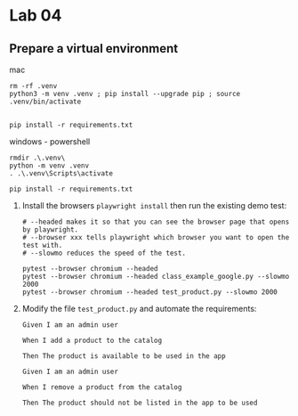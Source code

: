 # Lab 04


## Prepare a virtual environment

mac
```shell
rm -rf .venv
python3 -m venv .venv ; pip install --upgrade pip ; source .venv/bin/activate


pip install -r requirements.txt

```

windows - powershell
```shell
rmdir .\.venv\
python -m venv .venv
. .\.venv\Scripts\activate

pip install -r requirements.txt

```


1. Install the browsers  `playwright install` then run the existing demo test:
    ```
    # --headed makes it so that you can see the browser page that opens by playwright.
    # --browser xxx tells playwright which browser you want to open the test with.
    # --slowmo reduces the speed of the test.
    
    pytest --browser chromium --headed
    pytest --browser chromium --headed class_example_google.py --slowmo 2000
    pytest --browser chromium --headed test_product.py --slowmo 2000    
    ```

1. Modify the file `test_product.py` and automate the requirements:

    ```
    Given I am an admin user​

    When I add a product to the catalog​

    Then The product is available to be used in the app
    ```

    ```
    Given I am an admin user​

    When I remove a product from the catalog​

    Then The product should not be listed in the app to be used
    ```
